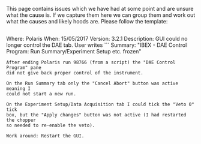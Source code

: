This page contains issues which we have had at some point and are unsure what the cause is. If we capture them here we can group them and work out what the causes and likely hoods are. Please follow the template:

## 

Where: Polaris
When: 15/05/2017
Version: 3.2.1
Description: GUI could no longer control the DAE tab. User writes
    ```
Summary: "IBEX - DAE Control Program: Run Summary/Experiment Setup etc. frozen"

    After ending Polaris run 98766 (from a script) the "DAE Control Program" pane 
    did not give back proper control of the instrument.
        
    On the Run Summary tab only the "Cancel Abort" button was active meaning I 
    could not start a new run.
    
    On the Experiment Setup/Data Acquisition tab I could tick the "Veto 0" tick 
    box, but the "Apply changes" button was not active (I had restarted the chopper 
    so needed to re-enable the veto).    
```
Work around: Restart the GUI.

